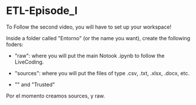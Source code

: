 # ETL-Episode_I

To Follow the second video, you will have to set up your workspace!

Inside a folder called "Entorno" (or the name you want), create the following foders: 

- "raw": where you will put the main Notook .ipynb to follow the LiveCoding.
 
- "sources": where you will put the files of type .csv, .txt, .xlsx, .docx, etc.

- "" and "Trusted"




Por el momento creamos sources, y raw.


